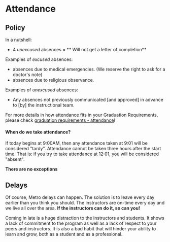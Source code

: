 # Attendance

## Policy

In a nutshell:
- 4 _unexcused_ absences = ** Will not get a letter of completion**

Examples of _excused_ absences:
- absences due to medical emergencies. (We reserve the right to ask for a doctor's note)
- absences due to religious observance.

Examples of _unexcused_ absences:
- Any absences not previously communicated [and approved] in advance to [by] the instructional team.

For more details in how attendance fits in your Graduation Requirements, please check [graduation requirements - attendance](graduation-requirements.md#attendance)!

#### When do we take attendance?

If today begins at 9:00AM, then any attendance taken at 9:01 will be considered "tardy". Attendance cannot be taken three hours after the start time. That is: if you try to take attendance at 12:01, you will be considered "absent".

**There are no exceptions**

## Delays

Of course, Metro delays can happen. The solution is to leave every day earlier than you think you should. The instructors are on-time every day and we live all over the area. **If the instructors can do it, so can you!**

Coming in late is a huge distraction to the instructors and students. It shows a lack of commitment to the program as well as a lack of respect to your peers and instructors. It is also a bad habit that will hinder your ability to learn and grow, both as a student and as a professional.
